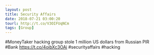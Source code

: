 ```yaml
---
layout: post
title: Security Affairs
date: 2018-07-21 03:00:20
tourl: http://t.co/V3OIFUqNCm
tags: [Group]
---
```

#MoneyTaker hacking group stole 1 million US dollars from Russian PIR #Bank
https://t.co/4oibXc3OAi
#securityaffairs #hacking